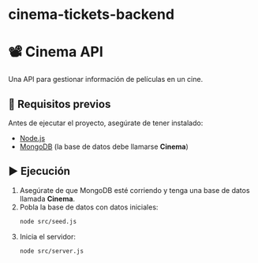 # cinema-tickets-backend

# 📽️ Cinema API

Una API para gestionar información de películas en un cine.

## 🚀 Requisitos previos
Antes de ejecutar el proyecto, asegúrate de tener instalado:

- [Node.js](https://nodejs.org/)
- [MongoDB](https://www.mongodb.com/) (la base de datos debe llamarse **Cinema**)


## ▶️ Ejecución
1. Asegúrate de que MongoDB esté corriendo y tenga una base de datos llamada **Cinema**.
2. Pobla la base de datos con datos iniciales:
   ```sh
   node src/seed.js
   ```
3. Inicia el servidor:
   ```sh
   node src/server.js
   ```

